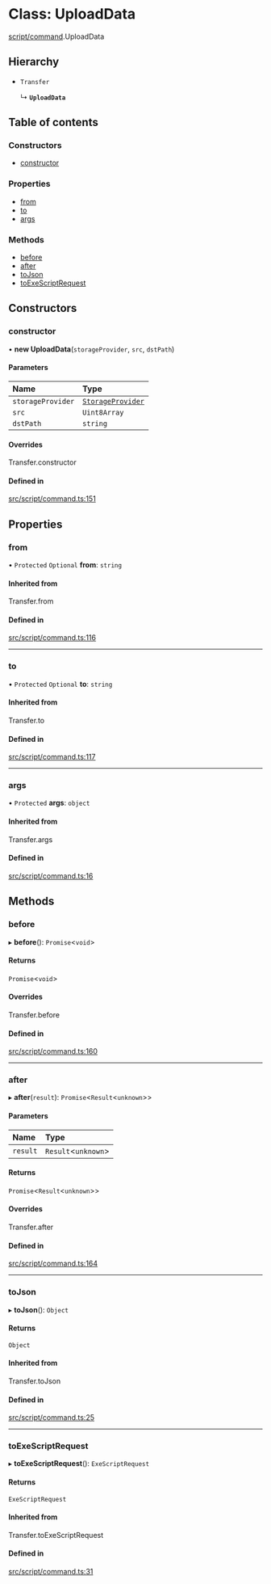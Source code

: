 # Class: UploadData

[script/command](../modules/script_command).UploadData

## Hierarchy

- `Transfer`

  ↳ **`UploadData`**

## Table of contents

### Constructors

- [constructor](script_command.UploadData#constructor)

### Properties

- [from](script_command.UploadData#from)
- [to](script_command.UploadData#to)
- [args](script_command.UploadData#args)

### Methods

- [before](script_command.UploadData#before)
- [after](script_command.UploadData#after)
- [toJson](script_command.UploadData#tojson)
- [toExeScriptRequest](script_command.UploadData#toexescriptrequest)

## Constructors

### constructor

• **new UploadData**(`storageProvider`, `src`, `dstPath`)

#### Parameters

| Name | Type |
| :------ | :------ |
| `storageProvider` | [`StorageProvider`](../interfaces/storage_provider.StorageProvider) |
| `src` | `Uint8Array` |
| `dstPath` | `string` |

#### Overrides

Transfer.constructor

#### Defined in

[src/script/command.ts:151](https://github.com/golemfactory/golem-js/blob/614ea72/src/script/command.ts#L151)

## Properties

### from

• `Protected` `Optional` **from**: `string`

#### Inherited from

Transfer.from

#### Defined in

[src/script/command.ts:116](https://github.com/golemfactory/golem-js/blob/614ea72/src/script/command.ts#L116)

___

### to

• `Protected` `Optional` **to**: `string`

#### Inherited from

Transfer.to

#### Defined in

[src/script/command.ts:117](https://github.com/golemfactory/golem-js/blob/614ea72/src/script/command.ts#L117)

___

### args

• `Protected` **args**: `object`

#### Inherited from

Transfer.args

#### Defined in

[src/script/command.ts:16](https://github.com/golemfactory/golem-js/blob/614ea72/src/script/command.ts#L16)

## Methods

### before

▸ **before**(): `Promise`\<`void`\>

#### Returns

`Promise`\<`void`\>

#### Overrides

Transfer.before

#### Defined in

[src/script/command.ts:160](https://github.com/golemfactory/golem-js/blob/614ea72/src/script/command.ts#L160)

___

### after

▸ **after**(`result`): `Promise`\<`Result`\<`unknown`\>\>

#### Parameters

| Name | Type |
| :------ | :------ |
| `result` | `Result`\<`unknown`\> |

#### Returns

`Promise`\<`Result`\<`unknown`\>\>

#### Overrides

Transfer.after

#### Defined in

[src/script/command.ts:164](https://github.com/golemfactory/golem-js/blob/614ea72/src/script/command.ts#L164)

___

### toJson

▸ **toJson**(): `Object`

#### Returns

`Object`

#### Inherited from

Transfer.toJson

#### Defined in

[src/script/command.ts:25](https://github.com/golemfactory/golem-js/blob/614ea72/src/script/command.ts#L25)

___

### toExeScriptRequest

▸ **toExeScriptRequest**(): `ExeScriptRequest`

#### Returns

`ExeScriptRequest`

#### Inherited from

Transfer.toExeScriptRequest

#### Defined in

[src/script/command.ts:31](https://github.com/golemfactory/golem-js/blob/614ea72/src/script/command.ts#L31)
